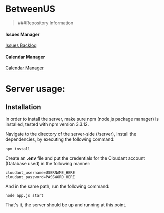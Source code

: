 # BetweenUS

> ###Repository Information
#### Issues Manager
[Issues Backlog](https://waffle.io/liranbg/JCEFinalProject)
#### Calendar Manager
[Calendar Manager](https://trello.com/b/nJPCPDXT/jcefinalproject)

# Server usage:
## Installation
In order to install the server, make sure npm (node.js package manager) is installed, tested with npm version 3.3.12.

Navigate to the directory of the server-side (/server), Install the dependencies, by executing the following command:
```
npm install
```

Create an **.env** file and put the credentials for the Cloudant account (Database used) in the following manner:
```
cloudant_username=USERNAME_HERE
cloudant_password=PASSWORD_HERE
```

And in the same path, run the following command:
```
node app.js start
```

That's it, the server should be up and running at this point.
